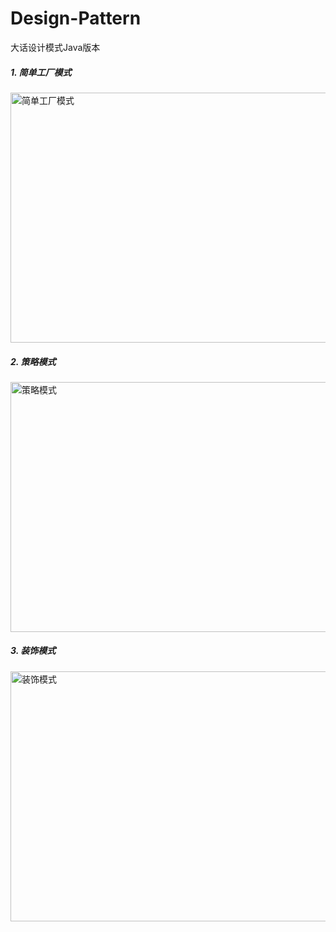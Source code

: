# Design-Pattern
大话设计模式Java版本

##### 1. 简单工厂模式

<img src="https://upload-images.jianshu.io/upload_images/3532835-0dd8329d7478d902.png?imageMogr2/auto-orient/strip%7CimageView2/2/w/1240" width="600" height="400" alt="简单工厂模式"/>

##### 2. 策略模式

<img src="https://upload-images.jianshu.io/upload_images/3532835-1a9d750cb096679d.png?imageMogr2/auto-orient/strip%7CimageView2/2/w/1240" width="600" height="400" alt="策略模式"/>

##### 3. 装饰模式

<img src="https://upload-images.jianshu.io/upload_images/3532835-ba3023f929e42748.png?imageMogr2/auto-orient/strip%7CimageView2/2/w/1240" width="600" height="400" alt="装饰模式"/>